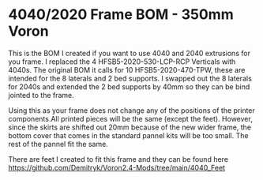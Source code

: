 
# 4040/2020 Frame BOM - 350mm Voron #
This is the BOM I created if you want to use 4040 and 2040 extrusions for you frame. I replaced the 4 HFSB5-2020-530-LCP-RCP Verticals with 4040s. The original BOM it calls for 10 HFSB5-2020-470-TPW, these are intended for the 8 laterals and 2 bed supports. I swapped out the 8 laterals for 2040s and extended the 2 bed supports by 40mm so they can be bind jointed to the frame.   
  
    
  
    
Using this as your frame does not change any of the positions of the printer components.All printed pieces will be the same (except the feet). However, since the skirts are shifted out 20mm because of the new wider frame, the bottom cover that comes in the standard pannel kits will be too small. The rest of the pannel fit the same.  
  
  
  
  
There are feet I created to fit this frame and they can be found here  
https://github.com/Demitryk/Voron2.4-Mods/tree/main/4040_Feet
